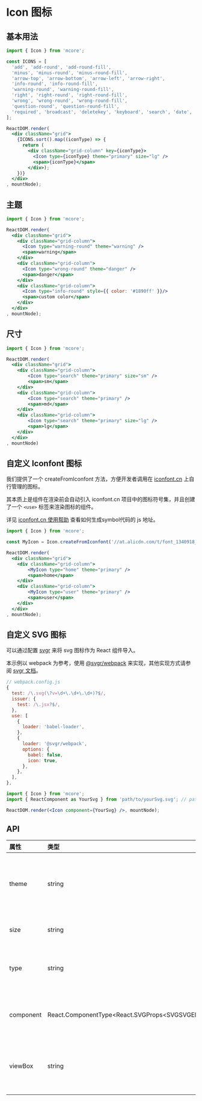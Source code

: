 # Icon 图标



## 基本用法
```jsx
import { Icon } from 'mcore';

const ICONS = [
  'add', 'add-round', 'add-round-fill', 
  'minus', 'minus-round', 'minus-round-fill',
  'arrow-top', 'arrow-bottom', 'arrow-left', 'arrow-right',
  'info-round', 'info-round-fill',
  'warning-round', 'warning-round-fill',
  'right', 'right-round', 'right-round-fill',
  'wrong', 'wrong-round', 'wrong-round-fill',
  'question-round', 'question-round-fill',
  'required', 'broadcast', 'deletekey', 'keyboard', 'search', 'date', 'time',
];

ReactDOM.render(
  <div className="grid">
    {ICONS.sort().map((iconType) => {
      return (
        <div className="grid-column" key={iconType}>
          <Icon type={iconType} theme="primary" size="lg" />
          <span>{iconType}</span>
        </div>);
    })}
  </div>
, mountNode);
```



## 主题
```jsx
import { Icon } from 'mcore';

ReactDOM.render(
  <div className="grid">
    <div className="grid-column">
      <Icon type="warning-round" theme="warning" />
      <span>warning</span>
    </div>
    <div className="grid-column">
      <Icon type="wrong-round" theme="danger" />
      <span>danger</span>
    </div>
    <div className="grid-column">
      <Icon type="info-round" style={{ color: '#1890ff' }}/>
      <span>custom color</span>
    </div>
  </div>
, mountNode);
```



## 尺寸
```jsx
import { Icon } from 'mcore';

ReactDOM.render(
  <div className="grid">
    <div className="grid-column">
        <Icon type="search" theme="primary" size="sm" />
        <span>sm</span>
    </div>
    <div className="grid-column">
        <Icon type="search" theme="primary" />
        <span>md</span>
    </div>
    <div className="grid-column">
        <Icon type="search" theme="primary" size="lg" />
        <span>lg</span>
    </div>
  </div>
, mountNode)
```

## 自定义 Iconfont 图标

我们提供了一个 createFromIconfont 方法，方便开发者调用在 [iconfont.cn](iconfont.cn) 上自行管理的图标。

其本质上是组件在渲染前会自动引入 iconfont.cn 项目中的图标符号集，并且创建了一个 `<use>` 标签来渲染图标的组件。

详见 [iconfont.cn 使用帮助](https://www.iconfont.cn/help/detail?spm=a313x.7781069.1998910419.d8d11a391&helptype=code) 查看如何生成symbol代码的 js 地址。

```jsx
import { Icon } from 'mcore';

const MyIcon = Icon.createFromIconfont('//at.alicdn.com/t/font_1340918_lpsswvb7yv.js'); // generated by iconfont.cn

ReactDOM.render(
  <div className="grid">
    <div className="grid-column">
        <MyIcon type="home" theme="primary" />
        <span>home</span>
    </div>
    <div className="grid-column">
        <MyIcon type="user" theme="primary" />
        <span>user</span>
    </div>
  </div>
, mountNode);
```

## 自定义 SVG 图标

可以通过配置 [svgr](https://github.com/smooth-code/svgr) 来将 svg 图标作为 React 组件导入。

本示例以 webpack 为参考，使用 [@svgr/webpack](https://www.npmjs.com/package/@svgr/webpack) 来实现，其他实现方式请参阅 [svgr 文档](https://www.smooth-code.com/open-source/svgr/docs/getting-started/)。

```js
// webpack.config.js
{
  test: /\.svg(\?v=\d+\.\d+\.\d+)?$/,
  issuer: {
    test: /\.jsx?$/,
  },
  use: [
    {
      loader: 'babel-loader',
    },
    {
      loader: '@svgr/webpack',
      options: {
        babel: false,
        icon: true,
      },
    },
  ],
},
```
```jsx
import { Icon } from 'mcore';
import { ReactComponent as YourSvg } from 'path/to/yourSvg.svg'; // path to your '*.svg' file.

ReactDOM.render(<Icon component={YourSvg} />, mountNode);
```



## API

| 属性 | 类型 | 默认值 | 说明 |
| :--- | :--- | :--- | :--- |
| theme | string | 'default' | 主题，可选值 `default`、`primary`、`success`、`warning`、`danger` |
| size | string | 'md' | 大小，可选值 `sm`、`md`、`lg` |
| type | string | - | 图标类型，可选值详见demo的基本用法 |
| component | React.ComponentType&lt;React.SVGProps&lt;SVGSVGElement&gt;&gt; | - | 本地svg文件，需配合viewBox使用 |
| viewBox | string | '0 0 32 32' | 自定义 SVG 图标时，用来设置画布的起始坐标及大小 |
